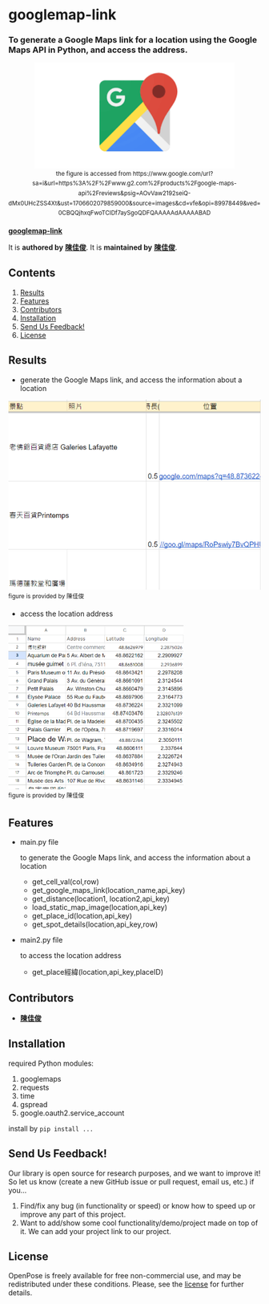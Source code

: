 # googlemap-link
### To generate a Google Maps link for a location using the Google Maps API in Python, and access the address.

<p align="center">
    <img src=".vscode/map_api.png" width="400">
    <br>
    <sup>the figure is accessed from https://www.google.com/url?sa=i&url=https%3A%2F%2Fwww.g2.com%2Fproducts%2Fgoogle-maps-api%2Freviews&psig=AOvVaw2192seiQ-dMx0UHcZSS4Xt&ust=1706602079859000&source=images&cd=vfe&opi=89978449&ved=0CBQQjhxqFwoTCIDf7aySgoQDFQAAAAAdAAAAABAD
    </sup>
</p>



[**googlemap-link**](https://github.com/jerryboy1031/googlemap-link) 

It is **authored by** [**陳佳俊**](https://github.com/jerryboy1031). It is **maintained by** [**陳佳俊**](https://github.com/jerryboy1031).


## Contents
1. [Results](#results)
2. [Features](#features)
3. [Contributors](#contributors)
4. [Installation](#installation)
5. [Send Us Feedback!](#send-us-feedback)
6. [License](#license)



## Results

- generate the Google Maps link, and access the information about a location
<p align="left">
    <img src=".vscode/cover2.png" width="600">
    <br>
    <sup>figure is provided by 陳佳俊
    </sup>
</p>

- access the location address
<p align="left">
    <img src=".vscode/cover.png" width="350">
    <br>
    <sup>figure is provided by 陳佳俊
    </sup>
</p>


## Features

- main.py file

  to generate the Google Maps link, and access the information about a location
  - get_cell_val(col,row)
  - get_google_maps_link(location_name,api_key)
  - get_distance(location1, location2,api_key)
  - load_static_map_image(location,api_key)
  - get_place_id(location,api_key)
  - get_spot_details(location,api_key,row)
    
- main2.py file

  to access the location address
  - get_place經緯(location,api_key,placeID)


## Contributors
- [**陳佳俊**](https://github.com/jerryboy1031)

## Installation
required Python modules:
1. googlemaps 
2. requests
3. time
4. gspread
5. google.oauth2.service_account

install by `pip install ...`

## Send Us Feedback!
Our library is open source for research purposes, and we want to improve it! So let us know (create a new GitHub issue or pull request, email us, etc.) if you...
1. Find/fix any bug (in functionality or speed) or know how to speed up or improve any part of this project.
2. Want to add/show some cool functionality/demo/project made on top of it. We can add your project link to our project.

## License
OpenPose is freely available for free non-commercial use, and may be redistributed under these conditions. Please, see the [license](./LICENSE) for further details.
